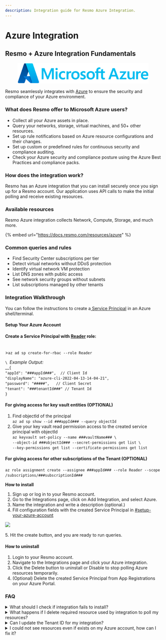 ```yaml
---
description: Integration guide for Resmo Azure Integration.
---
```


# Azure Integration

## Resmo + Azure Integration Fundamentals

<figure><img src="../.gitbook/assets/azure-logo.png" alt=""><figcaption></figcaption></figure>

Resmo seamlessly integrates with [Azure](https://portal.azure.com/) to ensure the security and compliance of your Azure environment.

### What does Resmo offer to Microsoft Azure users? <a href="#what-does-opsgenie-offer-slack-users" id="what-does-opsgenie-offer-slack-users"></a>

* Collect all your Azure assets in place.
* Query your networks, storage, virtual machines, and 50+ other resources.
* Set up rule notifications based on Azure resource configurations and their changes.
* Set up custom or predefined rules for continuous security and compliance auditing.
* Check your Azure security and compliance posture using the Azure Best Practices and compliance packs.&#x20;

### How does the integration work?

Resmo has an Azure integration that you can install securely once you sign up for a Resmo account. Our application uses API calls to make the initial polling and receive existing resources.

### Available resources

Resmo Azure integration collects Network, Compute, Storage, and much more.

{% embed url="https://docs.resmo.com/resources/azure" %}

### Common queries and rules

* Find Security Center subscriptions per tier
* Detect virtual networks without DDoS protection
* Identify virtual network VM protection
* List DNS zones with public access
* See network security groups without subnets
* List subscriptions managed by other tenants

### Integration Walkthrough

You can follow the instructions to create a[ Service Principal](https://docs.microsoft.com/en-us/azure/active-directory/develop/app-objects-and-service-principals#service-principal-object) in an Azure shell/terminal.

#### **Setup Your Azure Account**

#### Create a Service Principal with [Reader](https://docs.microsoft.com/en-us/azure/role-based-access-control/rbac-and-directory-admin-roles#azure-roles) role:

\
\>`az ad sp create-for-rbac --role Reader`

``\
``_Example Output:_\
__`{` \
&#x20;`"appId": "###appId###",  // Client Id`\
&#x20;`"displayName": "azure-cli-2022-04-13-14-04-21",`\
&#x20;`"password": "#####",   // Client Secret`\
&#x20;`"tenant": "###tenantId###" // Tenant Id`\
`}`

#### **For giving access for key vault entities (OPTIONAL)**&#x20;

1. Find objectId of the principal\
   `az ad sp show --id ###appId### --query objectId`
2. Give your key vault read permission access to the created service principal with objectId\
   `az keyvault set-policy --name ###vaultName### \`\
   `--object-id ###objectId### --secret-permissions get list \`\
   `--key-permissions get list --certificate-permissions get list`

#### **For giving access for other subscriptions of the Tenant (OPTIONAL)**&#x20;

`az role assignment create --assignee ###appId### --role Reader --scope /subscriptions/###subscriptionId###`

**How to install**&#x20;

1. Sign up or log in to your Resmo account.&#x20;
2. Go to the Integrations page, click on Add Integration, and select Azure.
3. Name the integration and write a description (optional.)
4. Fill configuration fields with the created Service Principal in [#setup-your-azure-account](azure-integration.md#setup-your-azure-account "mention")

![](../.gitbook/assets/azure-integration.png)

5\. Hit the create button, and you are ready to run queries.&#x20;

#### How to uninstall&#x20;

1. Login to your Resmo account.&#x20;
2. Navigate to the Integrations page and click your Azure integration.
3. Click the Delete button to uninstall or Disable to stop polling Azure resources temporarily.
4. (Optional) Delete the created Service Principal from App Registrations on your Azure Portal.

### FAQ

<details>

<summary>What should I check if integration fails to install?</summary>

* Check your Service Principal's rights on your Azure Portal
* Be ensure your account have privileges to create Service Principal

If it is still not ready, delete the integration and create from scratch with following steps via creating new Service Principal.

</details>

<details>

<summary>What happens if I delete required resource used by integration to poll my resources?</summary>

You will see `Not Ready` state for your integration after a while. To fix the problem you need to visit the setup steps and recreate the necessary resources for your account. After updating your integration you will see your integration became ready to poll resources.

</details>

<details>

<summary>Can I update the Tenant ID for my integration?</summary>

Changing `Tenant ID` is not allowed for Azure integration. If you want Resmo to poll resources from another project you need to create a new integration or delete the current one.

</details>

<details>

<summary>I could not see resources even if exists on my Azure account, how can I fix it?</summary>

It may cause from two different scenario:

* The created service principal app does not have right for fetching the related resource. Have a look at permissions of your Service Principal. Creating new integration and service principle may fix  the problem immediately.
* The resource may not be in your default subscription, you can try adding other subscriptions to the created Service Principle with this command:[#for-giving-access-for-other-subscriptions-of-the-tenant-optional](azure-integration.md#for-giving-access-for-other-subscriptions-of-the-tenant-optional "mention")``

</details>
